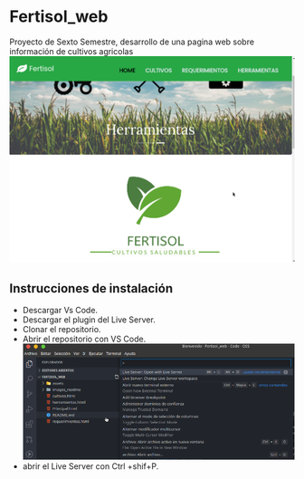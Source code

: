 # Fertisol_web
Proyecto de Sexto Semestre, desarrollo de una pagina web sobre información de cultivos agricolas
![captura1](images_readme/fertisol1.png)

## Instrucciones de instalación

- Descargar Vs Code.
- Descargar el plugin del Live Server.
- Clonar el repositorio.
- Abrir el repositorio con VS Code.
![captura2](images_readme/fertisol2.png)
- abrir el Live Server con Ctrl +shif+P.

